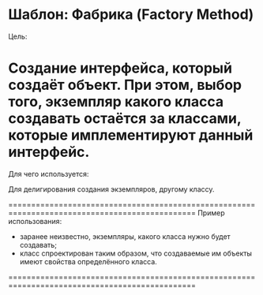 
Шаблон: Фабрика (Factory Method)
=======================================================================================================
Цель:

Создание интерфейса, который создаёт объект. При этом, выбор того, экземпляр какого класса создавать
остаётся за классами, которые имплементируют данный интерфейс.
===============================================================================================

Для чего используется:

Для делигирования создания экземпляров, другому классу.

===============================================================================================
Пример использования:

- заранее неизвестно, экземпляры, какого класса нужно будет создавать;
- класс спроектирован таким образом, что создаваемые им объекты имеют свойства определённого класса.

===============================================================================================